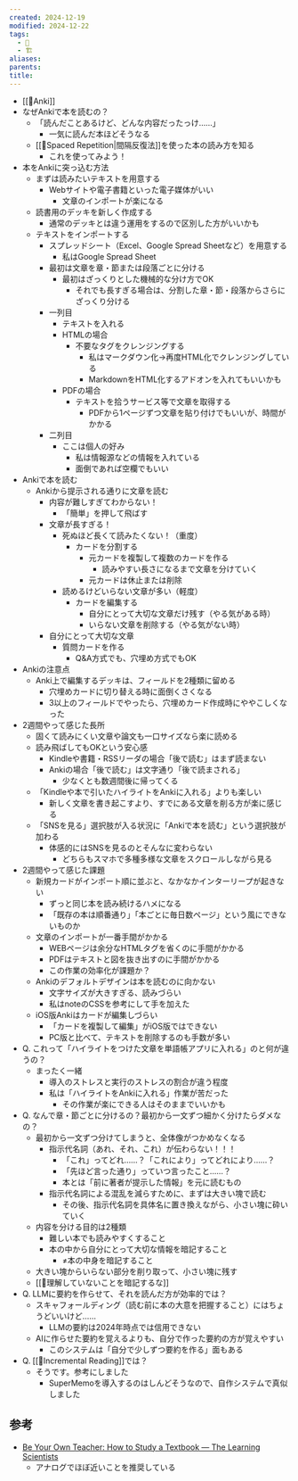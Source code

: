 ```yaml
---
created: 2024-12-19
modified: 2024-12-22
tags:
  - 💭
  - 🏗️
aliases: 
parents: 
title: 
---
```

- [[🧰Anki]]
- なぜAnkiで本を読むの？
	- 「読んだことあるけど、どんな内容だったっけ……」
		- 一気に読んだ本ほどそうなる
	- [[📝Spaced Repetition|間隔反復法]]を使った本の読み方を知る
		- これを使ってみよう！
- 本をAnkiに突っ込む方法
	- まずは読みたいテキストを用意する
		- Webサイトや電子書籍といった電子媒体がいい
			- 文章のインポートが楽になる
	- 読書用のデッキを新しく作成する
		- 通常のデッキとは違う運用をするので区別した方がいいかも
	- テキストをインポートする
		- スプレッドシート（Excel、Google Spread Sheetなど）を用意する
			- 私はGoogle Spread Sheet
		- 最初は文章を章・節または段落ごとに分ける
			- 最初はざっくりとした機械的な分け方でOK
				- それでも長すぎる場合は、分割した章・節・段落からさらにざっくり分ける
		- 一列目
			- テキストを入れる
			- HTMLの場合
				- 不要なタグをクレンジングする
					- 私はマークダウン化→再度HTML化でクレンジングしている
					- MarkdownをHTML化するアドオンを入れてもいいかも
			- PDFの場合
				- テキストを拾うサービス等で文章を取得する
					- PDFから1ページずつ文章を貼り付けでもいいが、時間がかかる
		- 二列目
			- ここは個人の好み
				- 私は情報源などの情報を入れている
				- 面倒であれば空欄でもいい
- Ankiで本を読む
	- Ankiから提示される通りに文章を読む
		- 内容が難しすぎてわからない！
			- 「簡単」を押して飛ばす
		- 文章が長すぎる！
			- 死ぬほど長くて読みたくない！（重度）
				- カードを分割する
					- 元カードを複製して複数のカードを作る
						- 読みやすい長さになるまで文章を分けていく
					- 元カードは休止または削除
			- 読めるけどいらない文章が多い（軽度）
				- カードを編集する
					- 自分にとって大切な文章だけ残す（やる気がある時）
					- いらない文章を削除する（やる気がない時）
		- 自分にとって大切な文章
			- 質問カードを作る
				- Q&A方式でも、穴埋め方式でもOK
- Ankiの注意点
	- Anki上で編集するデッキは、フィールドを2種類に留める
		- 穴埋めカードに切り替える時に面倒くさくなる
		- 3以上のフィールドでやったら、穴埋めカード作成時にややこしくなった
- 2週間やって感じた長所
	- 固くて読みにくい文章や論文も一口サイズなら楽に読める
	- 読み飛ばしてもOKという安心感
		- Kindleや書籍・RSSリーダの場合「後で読む」はまず読まない
		- Ankiの場合「後で読む」は文字通り「後で読まされる」
			- 少なくとも数週間後に帰ってくる
	- 「Kindleや本で引いたハイライトをAnkiに入れる」よりも楽しい
		- 新しく文章を書き起こすより、すでにある文章を削る方が楽に感じる
	- 「SNSを見る」選択肢が入る状況に「Ankiで本を読む」という選択肢が加わる
		- 体感的にはSNSを見るのとそんなに変わらない
			- どちらもスマホで多種多様な文章をスクロールしながら見る
- 2週間やって感じた課題
	- 新規カードがインポート順に並ぶと、なかなかインターリープが起きない
		- ずっと同じ本を読み続けるハメになる
		- 「既存の本は順番通り」「本ごとに毎日数ページ」という風にできないものか
	- 文章のインポートが一番手間がかかる
		- WEBページは余分なHTMLタグを省くのに手間がかかる
		- PDFはテキストと図を抜き出すのに手間がかかる
		- この作業の効率化が課題か？
	- Ankiのデフォルトデザインは本を読むのに向かない
		- 文字サイズが大きすぎる、読みづらい
		- 私はnoteのCSSを参考にして手を加えた
	- iOS版Ankiはカードが編集しづらい
		- 「カードを複製して編集」がiOS版ではできない
		- PC版と比べて、テキストを削除するのも手数が多い
- Q. これって「ハイライトをつけた文章を単語帳アプリに入れる」のと何が違うの？
	- まったく一緒
		- 導入のストレスと実行のストレスの割合が違う程度
		- 私は「ハイライトをAnkiに入れる」作業が苦だった
			- その作業が楽にできる人はそのままでいいかも
- Q. なんで章・節ごとに分けるの？最初から一文ずつ細かく分けたらダメなの？
	- 最初から一文ずつ分けてしまうと、全体像がつかめなくなる
		- 指示代名詞（あれ、それ、これ）が伝わらない！！！
			- 「これ」ってどれ……？「これにより」ってどれにより……？
			- 「先ほど言った通り」っていつ言ったこと……？
			- 本とは「前に著者が提示した情報」を元に読むもの
		- 指示代名詞による混乱を減らすために、まずは大きい塊で読む
			- その後、指示代名詞を具体名に置き換えながら、小さい塊に砕いていく
	- 内容を分ける目的は2種類
		- 難しい本でも読みやすくすること
		- 本の中から自分にとって大切な情報を暗記すること
			- ≠本の中身を暗記すること
	- 大きい塊からいらない部分を削り取って、小さい塊に残す
	- [[💬理解していないことを暗記するな]]
- Q. LLMに要約を作らせて、それを読んだ方が効率的では？
	- スキャフォールディング（読む前に本の大意を把握すること）にはちょうどいいけど……
		- LLMの要約は2024年時点では信用できない
	- AIに作らせた要約を覚えるよりも、自分で作った要約の方が覚えやすい
		- このシステムは「自分で少しずつ要約を作る」面もある
- Q. [[📝Incremental Reading]]では？
	- そうです。参考にしました
		- SuperMemoを導入するのはしんどそうなので、自作システムで真似しました

## 参考
- [Be Your Own Teacher: How to Study a Textbook — The Learning Scientists](https://www.learningscientists.org/blog/2016/2/12-1)
	- アナログでほぼ近いことを推奨している